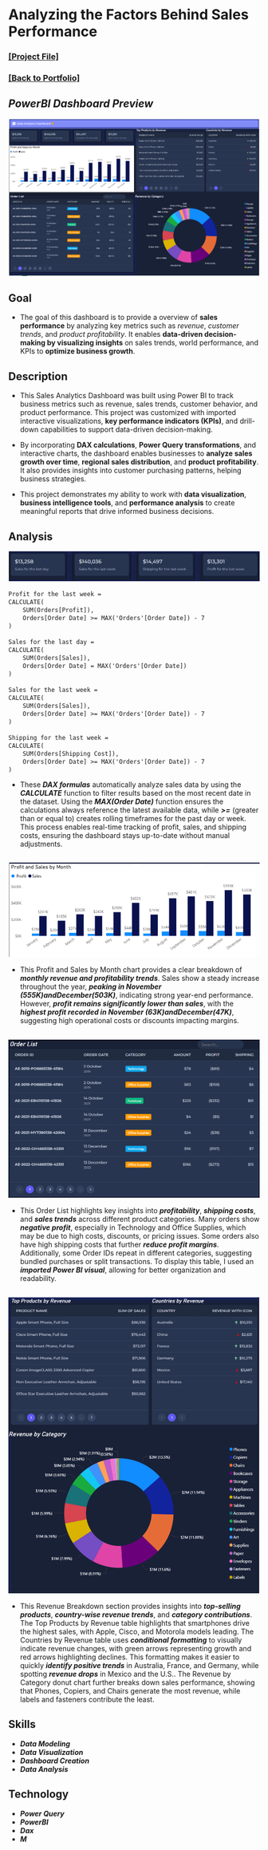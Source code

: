 # Analyzing the Factors Behind Sales Performance

### [[Project File]](/PowerBI/Content/Sales_Analytics_Dashboard.pbix)      

### [[Back to Portfolio]](https://github.com/DallasDeas/Portfolio)


## *PowerBI Dashboard Preview*
![Dashboard Preview](/PowerBI/Images/SalesDashboard/SalesDashboard.png)

## Goal
- The goal of this dashboard is to provide a overview of **sales performance** by analyzing key metrics such as *revenue*, *customer trends*, and *product profitability*. It enables **data-driven decision-making by visualizing insights** on sales trends, world performance, and KPIs to **optimize business growth**.
## Description
- This Sales Analytics Dashboard was built using Power BI to track business metrics such as revenue, sales trends, customer behavior, and product performance. This project was customized with imported interactive visualizations, **key performance indicators (KPIs)**, and drill-down capabilities to support data-driven decision-making.
  
- By incorporating **DAX calculations**, **Power Query transformations**, and interactive charts, the dashboard enables businesses to **analyze sales growth over time**, **regional sales distribution**, and **product profitability**. It also provides insights into customer purchasing patterns, helping business strategies.
  
- This project demonstrates my ability to work with **data visualization**, **business intelligence tools**, and **performance analysis** to create meaningful reports that drive informed business decisions.
## Analysis
![Dashboard Preview](/PowerBI/Images/SalesDashboard/Sales_for_the_last_week.png)
```DAX
Profit for the last week = 
CALCULATE(
    SUM(Orders[Profit]), 
    Orders[Order Date] >= MAX('Orders'[Order Date]) - 7
)

Sales for the last day = 
CALCULATE(
    SUM(Orders[Sales]), 
    Orders[Order Date] = MAX('Orders'[Order Date])
)

Sales for the last week = 
CALCULATE(
    SUM(Orders[Sales]), 
    Orders[Order Date] >= MAX('Orders'[Order Date]) - 7
)

Shipping for the last week = 
CALCULATE(
    SUM(Orders[Shipping Cost]), 
    Orders[Order Date] >= MAX('Orders'[Order Date]) - 7
)
```
- These ***DAX formulas*** automatically analyze sales data by using the ***CALCULATE*** function to filter results based on the most recent date in the dataset. Using the ***MAX(Order Date)*** function ensures the calculations always reference the latest available data, while ***>=*** (greater than or equal to) creates rolling timeframes for the past day or week. This process enables real-time tracking of profit, sales, and shipping costs, ensuring the dashboard stays up-to-date without manual adjustments.
##
![Dashboard Preview](/PowerBI/Images/SalesDashboard/Profit_and_Sales_by_Month.png)
- This Profit and Sales by Month chart provides a clear breakdown of ***monthly revenue and profitability trends***. Sales show a steady increase throughout the year, ***peaking in November ($555K) and December ($503K)***, indicating strong year-end performance. However, ***profit remains significantly lower than sales***, with the ***highest profit recorded in November ($63K) and December ($47K)***, suggesting high operational costs or discounts impacting margins.  
##

![Dashboard Preview](/PowerBI/Images/SalesDashboard/Sales_Order_List.png)
- This Order List highlights key insights into ***profitability***, ***shipping costs***, and ***sales trends*** across different product categories. Many orders show ***negative profit***, especially in Technology and Office Supplies, which may be due to high costs, discounts, or pricing issues. Some orders also have high shipping costs that further ***reduce profit margins***.  Additionally, some Order IDs repeat in different categories, suggesting bundled purchases or split transactions. To display this table, I used an ***imported Power BI visual***, allowing for better organization and readability.
##
![Dashboard Preview](/PowerBI/Images/SalesDashboard/Sales_Revenue_charting.png)
- This Revenue Breakdown section provides insights into ***top-selling products***, ***country-wise revenue trends***, and ***category contributions***. The Top Products by Revenue table highlights that smartphones drive the highest sales, with Apple, Cisco, and Motorola models leading. The Countries by Revenue table uses ***conditional formatting*** to visually indicate revenue changes, with green arrows representing growth and red arrows highlighting declines. This formatting makes it easier to quickly ***identify positive trends*** in Australia, France, and Germany, while spotting ***revenue drops*** in Mexico and the U.S.. The Revenue by Category donut chart further breaks down sales performance, showing that Phones, Copiers, and Chairs generate the most revenue, while labels and fasteners contribute the least. 

## Skills
- ***Data Modeling***
- ***Data Visualization***
- ***Dashboard Creation***
- ***Data Analysis***
## Technology
- ***Power Query***
- ***PowerBI***
- ***Dax***
- ***M***
